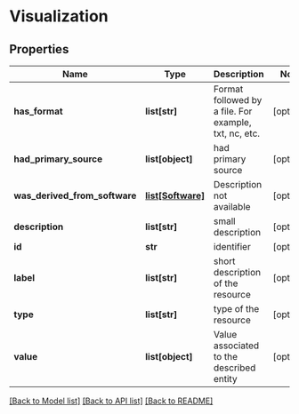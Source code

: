 # Visualization

## Properties
Name | Type | Description | Notes
------------ | ------------- | ------------- | -------------
**has_format** | **list[str]** | Format followed by a file. For example, txt, nc, etc. | [optional] 
**had_primary_source** | **list[object]** | had primary source | [optional] 
**was_derived_from_software** | [**list[Software]**](Software.md) | Description not available | [optional] 
**description** | **list[str]** | small description | [optional] 
**id** | **str** | identifier | [optional] 
**label** | **list[str]** | short description of the resource | [optional] 
**type** | **list[str]** | type of the resource | [optional] 
**value** | **list[object]** | Value associated to the described entity | [optional] 

[[Back to Model list]](../#documentation-for-models) [[Back to API list]](../#documentation-for-api-endpoints) [[Back to README]](../)


